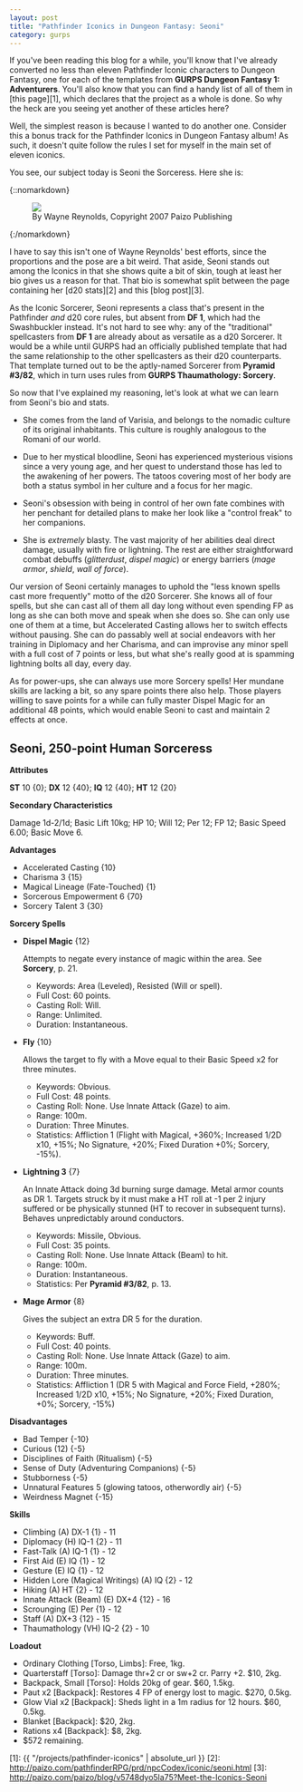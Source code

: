 ```yaml
---
layout: post
title: "Pathfinder Iconics in Dungeon Fantasy: Seoni"
category: gurps
---
```


If you've been reading this blog for a while, you'll know that I've already
converted no less than eleven Pathfinder Iconic characters to Dungeon Fantasy,
one for each of the templates from **GURPS Dungeon Fantasy 1:
Adventurers**. You'll also know that you can find a handy list of all of them
in [this page][1], which declares that the project as a whole is done. So why
the heck are you seeing yet another of these articles here?

Well, the simplest reason is because I wanted to do another one. Consider this a
bonus track for the Pathfinder Iconics in Dungeon Fantasy album! As such, it
doesn't quite follow the rules I set for myself in the main set of eleven
iconics.

You see, our subject today is Seoni the Sorceress. Here she is:

{::nomarkdown}
<figure>
  <img src="{{ "/assets/Seoni.jpg" | absolute_url }}"/>
  <figcaption>By Wayne Reynolds, Copyright 2007 Paizo Publishing</figcaption>
</figure>
{:/nomarkdown}

I have to say this isn't one of Wayne Reynolds' best efforts, since the
proportions and the pose are a bit weird. That aside, Seoni stands out among the
Iconics in that she shows quite a bit of skin, tough at least her bio gives us a
reason for that. That bio is somewhat split between the page containing her
[d20 stats][2] and this [blog post][3].

As the Iconic Sorcerer, Seoni represents a class that's present in the
Pathfinder _and_ d20 core rules, but absent from **DF 1**, which had the
Swashbuckler instead. It's not hard to see why: any of the "traditional"
spellcasters from **DF 1** are already about as versatile as a d20 Sorcerer. It
would be a while until GURPS had an officially published template that had the
same relationship to the other spellcasters as their d20 counterparts. That
template turned out to be the aptly-named Sorcerer from **Pyramid #3/82**, which
in turn uses rules from **GURPS Thaumathology: Sorcery**.

So now that I've explained my reasoning, let's look at what we can learn from
Seoni's bio and stats.

- She comes from the land of Varisia, and belongs to the nomadic culture of its
  original inhabitants. This culture is roughly analogous to the Romani of our
  world.

- Due to her mystical bloodline, Seoni has experienced mysterious visions since
  a very young age, and her quest to understand those has led to the awakening
  of her powers. The tatoos covering most of her body are both a status symbol
  in her culture and a focus for her magic.

- Seoni's obsession with being in control of her own fate combines with her
  penchant for detailed plans to make her look like a "control freak" to her
  companions.

- She is _extremely_ blasty. The vast majority of her abilities deal direct
  damage, usually with fire or lightning. The rest are either straightforward
  combat debuffs (_glitterdust_, _dispel magic_) or energy barriers (_mage
  armor_, _shield_, _wall of force_).


Our version of Seoni certainly manages to uphold the "less known spells cast
more frequently" motto of the d20 Sorcerer. She knows all of four spells, but
she can cast all of them all day long without even spending FP as long as she
can both move and speak when she does so. She can only use one of them at a
time, but Accelerated Casting allows her to switch effects without pausing. She
can do passably well at social endeavors with her training in Diplomacy and her
Charisma, and can improvise any minor spell with a full cost of 7 points or
less, but what she's really good at is spamming lightning bolts all day, every
day.

As for power-ups, she can always use more Sorcery spells! Her mundane skills are
lacking a bit, so any spare points there also help. Those players willing to
save points for a while can fully master Dispel Magic for an additional 48
points, which would enable Seoni to cast and maintain 2 effects at once.

## Seoni, 250-point Human Sorceress

**Attributes**

**ST** 10 {0}; **DX** 12 {40}; **IQ** 12 {40}; **HT** 12 {20}

**Secondary Characteristics**

Damage 1d-2/1d; Basic Lift 10kg; HP 10; Will 12; Per 12; FP 12; Basic Speed
6.00; Basic Move 6.

**Advantages**

- Accelerated Casting {10}
- Charisma 3 {15}
- Magical Lineage (Fate-Touched) {1}
- Sorcerous Empowerment 6 {70}
- Sorcery Talent 3 {30}

**Sorcery Spells**

- **Dispel Magic** {12}


    Attempts to negate every instance of magic within the area. See **Sorcery**,
    p. 21.

    - Keywords: Area (Leveled), Resisted (Will or spell).
    - Full Cost: 60 points.
    - Casting Roll: Will.
    - Range: Unlimited.
    - Duration: Instantaneous.

- **Fly** {10}

    Allows the target to fly with a Move equal to their Basic Speed x2 for three
    minutes.

    - Keywords: Obvious.
    - Full Cost: 48 points.
    - Casting Roll: None. Use Innate Attack (Gaze) to aim.
    - Range: 100m.
    - Duration: Three Minutes.
    - Statistics: Affliction 1 (Flight with Magical, +360%; Increased 1/2D x10,
    +15%; No Signature, +20%; Fixed Duration +0%; Sorcery, -15%).

- **Lightning 3** {7}

    An Innate Attack doing 3d burning surge damage. Metal armor counts as
    DR 1. Targets struck by it must make a HT roll at -1 per 2 injury suffered or be
    physically stunned (HT to recover in subsequent turns). Behaves unpredictably
    around conductors.

    - Keywords: Missile, Obvious.
    - Full Cost: 35 points.
    - Casting Roll: None. Use Innate Attack (Beam) to hit.
    - Range: 100m.
    - Duration: Instantaneous.
    - Statistics: Per **Pyramid #3/82**, p. 13.

- **Mage Armor** {8}

    Gives the subject an extra DR 5 for the duration.

    - Keywords: Buff.
    - Full Cost: 40 points.
    - Casting Roll: None. Use Innate Attack (Gaze) to aim.
    - Range: 100m.
    - Duration: Three minutes.
    - Statistics: Affliction 1 (DR 5 with Magical and Force Field, +280%; Increased
    1/2D x10, +15%; No Signature, +20%; Fixed Duration, +0%; Sorcery, -15%)

**Disadvantages**

- Bad Temper {-10}
- Curious (12) {-5}
- Disciplines of Faith (Ritualism) {-5}
- Sense of Duty (Adventuring Companions) {-5}
- Stubborness {-5}
- Unnatural Features 5 (glowing tatoos, otherwordly air) {-5}
- Weirdness Magnet {-15}

**Skills**

- Climbing (A) DX-1 {1} - 11
- Diplomacy (H) IQ-1 {2} - 11
- Fast-Talk (A) IQ-1 {1} - 12
- First Aid (E) IQ {1} - 12
- Gesture (E) IQ {1} - 12
- Hidden Lore (Magical Writings) (A) IQ {2} - 12
- Hiking (A) HT {2} - 12
- Innate Attack (Beam) (E) DX+4 {12} - 16
- Scrounging (E) Per {1} - 12
- Staff (A) DX+3 {12} - 15
- Thaumathology (VH) IQ-2 {2} - 10

**Loadout**

- Ordinary Clothing [Torso, Limbs]: Free, 1kg.
- Quarterstaff [Torso]: Damage thr+2 cr or sw+2 cr. Parry +2. $10, 2kg.
- Backpack, Small [Torso]: Holds 20kg of gear. $60, 1.5kg.
- Paut x2 [Backpack]: Restores 4 FP of energy lost to magic. $270, 0.5kg.
- Glow Vial x2 [Backpack]: Sheds light in a 1m radius for 12 hours. $60, 0.5kg.
- Blanket [Backpack]: $20, 2kg.
- Rations x4 [Backpack]: $8, 2kg.
- $572 remaining.


[1]: {{ "/projects/pathfinder-iconics" | absolute_url }}
[2]: http://paizo.com/pathfinderRPG/prd/npcCodex/iconic/seoni.html
[3]: http://paizo.com/paizo/blog/v5748dyo5la75?Meet-the-Iconics-Seoni
